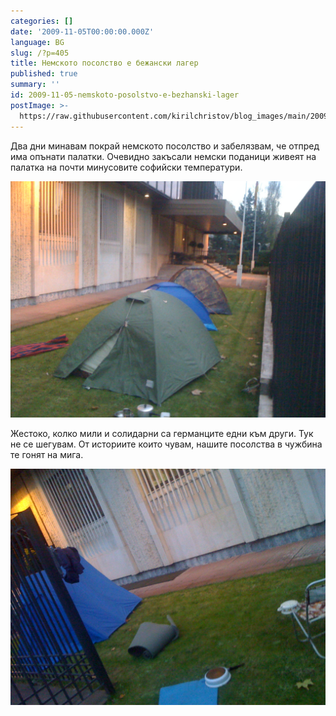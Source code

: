 ```yaml
---
categories: []
date: '2009-11-05T00:00:00.000Z'
language: BG
slug: /?p=405
title: Немското посолство е бежански лагер
published: true
summary: ''
id: 2009-11-05-nemskoto-posolstvo-e-bezhanski-lager
postImage: >-
  https://raw.githubusercontent.com/kirilchristov/blog_images/main/2009/11/IMG_0212.JPG
---
```


Два дни минавам покрай немското посолство и забелязвам, че отпред има опънати палатки. Очевидно закъсали немски поданици живеят на палатка на почти минусовите софийски температури.

![IMG_0212](https://raw.githubusercontent.com/kirilchristov/blog_images/main/2009/11/IMG_0212.JPG)

Жестоко, колко мили и солидарни са германците едни към други. Тук не се шегувам. От историите които чувам, нашите посолства в чужбина те гонят на мига.

![IMG_0213](https://raw.githubusercontent.com/kirilchristov/blog_images/main/2009/11/IMG_0213.JPG)
